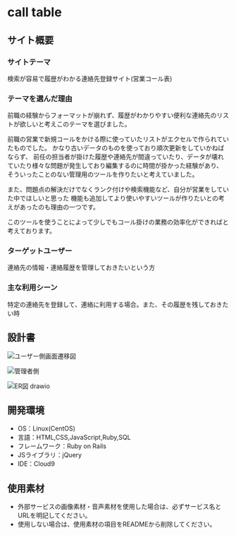 # call table

## サイト概要

### サイトテーマ
検索が容易で履歴がわかる連絡先登録サイト(営業コール表)

### テーマを選んだ理由

前職の経験からフォーマットが崩れず、履歴がわかりやすい便利な連絡先のリストが欲しいと考えこのテーマを選びました。

前職の営業で新規コールをかける際に使っていたリストがエクセルで作られていたものでした。
かなり古いデータのものを使っており順次更新をしていかねばならず、
前任の担当者が掛けた履歴や連絡先が間違っていたり、データが壊れていたり様々な問題が発生しており編集するのに時間が掛かった経験があり、
そういったことのない管理用のツールを作りたいと考えていました。

また、問題点の解決だけでなくランク付けや検索機能など、自分が営業をしていた中でほしいと思った
機能も追加してより使いやすいツールが作りたいとの考えがあったのも理由の一つです。

このツールを使うことによって少しでもコール掛けの業務の効率化ができればと考えております。


### ターゲットユーザー

連絡先の情報・連絡履歴を管理しておきたいという方

### 主な利用シーン

特定の連絡先を登録して、連絡に利用する場合。また、その履歴を残しておきたい時


## 設計書
![ユーザー側画面遷移図](https://user-images.githubusercontent.com/112619522/206129476-2a7e8325-7fc9-4496-930a-4a1c88e03549.png)

![管理者側](https://user-images.githubusercontent.com/112619522/206130585-2defe29b-2aec-4600-bc35-fd0a72f09944.png)

![ER図 drawio](https://user-images.githubusercontent.com/112619522/206131443-827468b0-cf09-4afe-a81f-c12d0d3b855e.png)

## 開発環境
- OS：Linux(CentOS)
- 言語：HTML,CSS,JavaScript,Ruby,SQL
- フレームワーク：Ruby on Rails
- JSライブラリ：jQuery
- IDE：Cloud9

## 使用素材
- 外部サービスの画像素材・音声素材を使用した場合は、必ずサービス名とURLを明記してください。
- 使用しない場合は、使用素材の項目をREADMEから削除してください。
